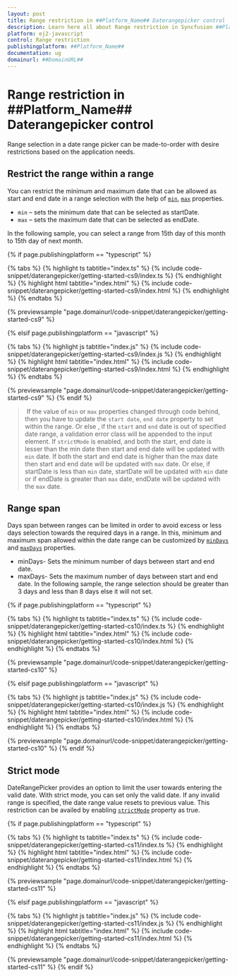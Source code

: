 ```yaml
---
layout: post
title: Range restriction in ##Platform_Name## Daterangepicker control | Syncfusion
description: Learn here all about Range restriction in Syncfusion ##Platform_Name## Daterangepicker control of Syncfusion Essential JS 2 and more.
platform: ej2-javascript
control: Range restriction 
publishingplatform: ##Platform_Name##
documentation: ug
domainurl: ##DomainURL##
---
```


# Range restriction in ##Platform_Name## Daterangepicker control

Range selection in a date range picker can be made-to-order with desire restrictions based on the application needs.

## Restrict the range within a range

You can restrict the minimum and maximum date that can be allowed as start and end date in a range selection with the help of [`min`](../api/daterangepicker/#min), [`max`](../api/daterangepicker/#max) properties.
* `min` – sets the minimum date that can be selected as startDate.
* `max` – sets the maximum date that can be selected as endDate.

In the following sample, you can select a range from 15th day of this month to 15th day of next month.

{% if page.publishingplatform == "typescript" %}

 {% tabs %}
{% highlight ts tabtitle="index.ts" %}
{% include code-snippet/daterangepicker/getting-started-cs9/index.ts %}
{% endhighlight %}
{% highlight html tabtitle="index.html" %}
{% include code-snippet/daterangepicker/getting-started-cs9/index.html %}
{% endhighlight %}
{% endtabs %}
        
{% previewsample "page.domainurl/code-snippet/daterangepicker/getting-started-cs9" %}

{% elsif page.publishingplatform == "javascript" %}

{% tabs %}
{% highlight js tabtitle="index.js" %}
{% include code-snippet/daterangepicker/getting-started-cs9/index.js %}
{% endhighlight %}
{% highlight html tabtitle="index.html" %}
{% include code-snippet/daterangepicker/getting-started-cs9/index.html %}
{% endhighlight %}
{% endtabs %}

{% previewsample "page.domainurl/code-snippet/daterangepicker/getting-started-cs9" %}
{% endif %}

> If the value of `min` or `max` properties changed through code behind, then you have to update the `start date`, `end date` property to set within the range. Or else , if the `start` and `end` date is out of specified date range, a validation error class will be appended to the input element. If `strictMode` is enabled, and both the start, end date is lesser than the min date then start and end date will be updated with `min` date. If both the start and end date is higher than the max date then start and end date will be updated with `max` date. Or else, if startDate is less than `min` date, startDate will be updated with `min` date or if endDate is greater than `max` date, endDate will be updated with the `max` date.

## Range span

Days span between ranges can be limited in order to avoid excess or less days selection towards the required days in a range. In this, minimum and maximum span allowed within the date range can be customized by [`minDays`](../api/daterangepicker/#mindays) and [`maxDays`](../api/daterangepicker/#maxdays) properties.
* minDays- Sets the minimum number of days between start and end date.
* maxDays- Sets the maximum number of days between start and end date.
In the following sample, the range selection should be greater than 3 days and less than 8 days else it will not set.

{% if page.publishingplatform == "typescript" %}

 {% tabs %}
{% highlight ts tabtitle="index.ts" %}
{% include code-snippet/daterangepicker/getting-started-cs10/index.ts %}
{% endhighlight %}
{% highlight html tabtitle="index.html" %}
{% include code-snippet/daterangepicker/getting-started-cs10/index.html %}
{% endhighlight %}
{% endtabs %}
        
{% previewsample "page.domainurl/code-snippet/daterangepicker/getting-started-cs10" %}

{% elsif page.publishingplatform == "javascript" %}

{% tabs %}
{% highlight js tabtitle="index.js" %}
{% include code-snippet/daterangepicker/getting-started-cs10/index.js %}
{% endhighlight %}
{% highlight html tabtitle="index.html" %}
{% include code-snippet/daterangepicker/getting-started-cs10/index.html %}
{% endhighlight %}
{% endtabs %}

{% previewsample "page.domainurl/code-snippet/daterangepicker/getting-started-cs10" %}
{% endif %}

## Strict mode

DateRangePicker provides an option to limit the user towards entering the valid date.  With strict mode, you can set only the valid date. If any invalid range is specified, the date range value resets to previous value. This restriction can be availed by enabling [`strictMode`](../api/daterangepicker/#strictmode) property as true.

{% if page.publishingplatform == "typescript" %}

 {% tabs %}
{% highlight ts tabtitle="index.ts" %}
{% include code-snippet/daterangepicker/getting-started-cs11/index.ts %}
{% endhighlight %}
{% highlight html tabtitle="index.html" %}
{% include code-snippet/daterangepicker/getting-started-cs11/index.html %}
{% endhighlight %}
{% endtabs %}
        
{% previewsample "page.domainurl/code-snippet/daterangepicker/getting-started-cs11" %}

{% elsif page.publishingplatform == "javascript" %}

{% tabs %}
{% highlight js tabtitle="index.js" %}
{% include code-snippet/daterangepicker/getting-started-cs11/index.js %}
{% endhighlight %}
{% highlight html tabtitle="index.html" %}
{% include code-snippet/daterangepicker/getting-started-cs11/index.html %}
{% endhighlight %}
{% endtabs %}

{% previewsample "page.domainurl/code-snippet/daterangepicker/getting-started-cs11" %}
{% endif %}
